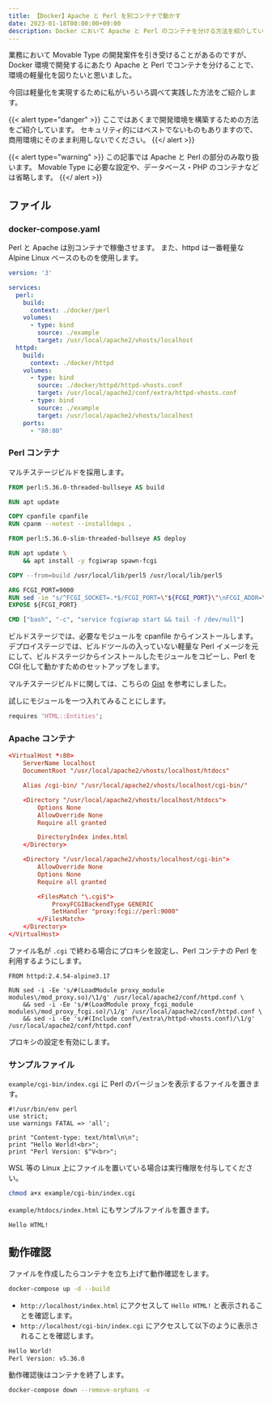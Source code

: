 ```yaml
---
title: 【Docker】Apache と Perl を別コンテナで動かす
date: 2023-01-18T00:00:00+09:00
description: Docker において Apache と Perl のコンテナを分ける方法を紹介しています。
---
```


業務において Movable Type の開発案件を引き受けることがあるのですが、Docker 環境で開発するにあたり Apache と Perl でコンテナを分けることで、環境の軽量化を図りたいと思いました。

今回は軽量化を実現するために私がいろいろ調べて実践した方法をご紹介します。

{{< alert type="danger" >}}
ここではあくまで開発環境を構築するための方法をご紹介しています。
セキュリティ的にはベストでないものもありますので、商用環境にそのまま利用しないでください。
{{</ alert >}}

{{< alert type="warning" >}}
この記事では Apache と Perl の部分のみ取り扱います。
Movable Type に必要な設定や、データベース・PHP のコンテナなどは省略します。
{{</ alert >}}

## ファイル

### docker-compose.yaml

Perl と Apache は別コンテナで稼働させます。
また、httpd は一番軽量な Alpine Linux ベースのものを使用します。

```yaml
version: '3'

services:
  perl:
    build:
      context: ./docker/perl
    volumes:
      - type: bind
        source: ./example
        target: /usr/local/apache2/vhosts/localhost
  httpd:
    build:
      context: ./docker/httpd
    volumes:
      - type: bind
        source: ./docker/httpd/httpd-vhosts.conf
        target: /usr/local/apache2/conf/extra/httpd-vhosts.conf
      - type: bind
        source: ./example
        target: /usr/local/apache2/vhosts/localhost
    ports:
      - "80:80"
```

### Perl コンテナ

マルチステージビルドを採用します。

```dockerfile
FROM perl:5.36.0-threaded-bullseye AS build

RUN apt update

COPY cpanfile cpanfile
RUN cpanm --notest --installdeps .

FROM perl:5.36.0-slim-threaded-bullseye AS deploy

RUN apt update \
    && apt install -y fcgiwrap spawn-fcgi

COPY --from=build /usr/local/lib/perl5 /usr/local/lib/perl5

ARG FCGI_PORT=9000
RUN sed -ie "s/^FCGI_SOCKET=.*$/FCGI_PORT=\"${FCGI_PORT}\"\nFCGI_ADDR=\"0.0.0.0\"/g" /etc/init.d/fcgiwrap
EXPOSE ${FCGI_PORT}

CMD ["bash", "-c", "service fcgiwrap start && tail -f /dev/null"]
```

ビルドステージでは、必要なモジュールを cpanfile からインストールします。
デプロイステージでは、ビルドツールの入っていない軽量な Perl イメージを元にして、ビルドステージからインストールしたモジュールをコピーし、Perl を CGI 化して動かすためのセットアップをします。

マルチステージビルドに関しては、こちらの [Gist](https://gist.github.com/natanlao/fc8923ca5ef326f36cd580d457a2e411) を参考にしました。

試しにモジュールを一つ入れてみることにします。

```perl
requires 'HTML::Entities';
```

### Apache コンテナ

```apache:docker/httpd/httpd-vhosts.conf
<VirtualHost *:80>
    ServerName localhost
    DocumentRoot "/usr/local/apache2/vhosts/localhost/htdocs"

    Alias /cgi-bin/ "/usr/local/apache2/vhosts/localhost/cgi-bin/"

    <Directory "/usr/local/apache2/vhosts/localhost/htdocs">
        Options None
        AllowOverride None
        Require all granted

        DirectoryIndex index.html
    </Directory>

    <Directory "/usr/local/apache2/vhosts/localhost/cgi-bin">
        AllowOverride None
        Options None
        Require all granted

        <FilesMatch "\.cgi$">
            ProxyFCGIBackendType GENERIC
            SetHandler "proxy:fcgi://perl:9000"
        </FilesMatch>
    </Directory>
</VirtualHost>
```

ファイル名が `.cgi` で終わる場合にプロキシを設定し、Perl コンテナの Perl を利用するようにします。

```dockerfile:docker/httpd/Dockerfile
FROM httpd:2.4.54-alpine3.17

RUN sed -i -Ee 's/#(LoadModule proxy_module modules\/mod_proxy.so)/\1/g' /usr/local/apache2/conf/httpd.conf \
    && sed -i -Ee 's/#(LoadModule proxy_fcgi_module modules\/mod_proxy_fcgi.so)/\1/g' /usr/local/apache2/conf/httpd.conf \
    && sed -i -Ee 's/#(Include conf\/extra\/httpd-vhosts.conf)/\1/g' /usr/local/apache2/conf/httpd.conf
```

プロキシの設定を有効にします。

### サンプルファイル

`example/cgi-bin/index.cgi` に Perl のバージョンを表示するファイルを置きます。

```perl:example/cgi-bin/index.cgi
#!/usr/bin/env perl
use strict;
use warnings FATAL => 'all';

print "Content-type: text/html\n\n";
print "Hello World!<br>";
print "Perl Version: $^V<br>";
```

WSL 等の Linux 上にファイルを置いている場合は実行権限を付与してください。

```sh
chmod a+x example/cgi-bin/index.cgi
```

`example/htdocs/index.html` にもサンプルファイルを置きます。

```html:example/htdocs/index.html
Hello HTML!
```

## 動作確認

ファイルを作成したらコンテナを立ち上げて動作確認をします。

```sh
docker-compose up -d --build
```

- `http://localhost/index.html` にアクセスして `Hello HTML!` と表示されることを確認します。
- `http://localhost/cgi-bin/index.cgi` にアクセスして以下のように表示されることを確認します。

```html
Hello World!
Perl Version: v5.36.0
```

動作確認後はコンテナを終了します。

```sh
docker-compose down --remove-orphans -v
```
